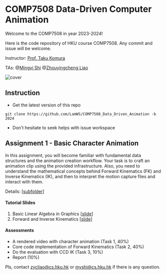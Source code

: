 # COMP7508 Data-Driven Computer Animation

Welcome to the COMP7508 in year 2023-2024!

Here is the code repository of HKU course COMP7508. Any commit and issue will be welcome.

Instructor: [Prof. Taku Komura](https://www.cs.hku.hk/index.php/people/academic-staff/taku)

TAs: @[Mingyi Shi](https://rubbly.cn)  @[Zhouyingcheng Liao](https://zycliao.com/)

![cover](https://github.com/LamWS/COMP7508_Data_Driven_Animation/assets/7709951/ec8518b9-ccf2-42cd-a18a-7d486be42081)

## Instruction

* Get the latest version of this repo

```shell
git clone https://github.com/LamWS/COMP7508_Data_Driven_Animation -b 2024
```

* Don't hesitate to seek helps with issue workspace

## Assignment 1 - Basic Character Animation

In this assignment, you will become familiar with fundamental data structures and the animation creation workflow. Your task is to craft an animation clip using the provided infrastructure.
Also, you need to understand the mathematical concepts behind Forward Kinematics (FK) and Inverse Kinematics (IK), and then to interpret the motion capture files and interact with them.

Details: [[subfolder](./assignment_1)]

#### Tutorial Slides

1. Basic Linear Algebra in Graphics [[slide](./COMP7508_ANI_T1.pdf)]
2. Forward and Inverse Kinematics [[slide](./COMP7508_ANI_T2.pdf)]

#### Assessments

- A rendered video with character animation (Task 1, 40%)
- Core code implementation of Forward Kinematics (Task 2, 40%)
- Do the evaluation with CCD IK (Task 3, 10%)
- Report (10%)

Pls, contact zycliao@cs.hku.hk or myshi@cs.hku.hk if there is any question.
